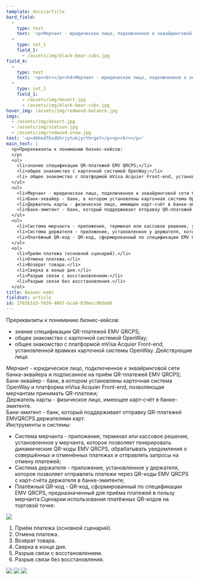 ```yaml
---
template: docs/article
bard_field:
  -
    type: text
    text: '<p>Мерчант - юридическое лицо, подключенное к эквайринговой сети банка-эквайера и подписанное на приём QR-платежей EMV QRCPS;<br>Банк-эквайер - банк, в котором установлены карточная система OpenWay и платформа mVisa Acquier Front-end, позволяющая мерчантам принимать QR-платежи;<br>Держатель карты - физическое лицо, имеющее карт-счёт в банке-эмитенте.<br>Банк-эмитент - банк, который поддерживает отправку QR-платежей EMVQRCPS держателями карт.&nbsp;</p>'
  -
    type: set_1
    field_1:
      - /assets/img/black-bear-cubs.jpg
field_4:
  -
    type: text
    text: '<p><br></p><h4>Мерчант - юридическое лицо, подключенное к эквайринговой сети банка-эквайера и подписанное на приём QR-платежей EMV QRCPS;</h4><p>Банк-эквайер - банк, в котором установлены карточная система OpenWay и платформа mVisa Acquier Front-end, позволяющая мерчантам принимать QR-платежи;</p><p>Мерчант - юридическое лицо, подключенное к эквайринговой сети банка-эквайера и подписанное на приём QR-платежей EMV QRCPS;</p><p>Банк-эквайер - банк, в котором установлены карточная система OpenWay и платформа mVisa Acquier Front-end, позволяющая мерчантам принимать QR-платежи;</p>'
  -
    type: set_1
    field_1:
      - /assets/img/desert.jpg
      - /assets/img/black-bear-cubs.jpg
hover_img: /assets/img/redwood-balance.jpg
imgs:
  - /assets/img/desert.jpg
  - /assets/img/stetson.jpg
  - /assets/img/redwood-snow.jpg
text: '<p>dbhndfbsdbhrjytukjyrthrgef</p><p><br></p>'
main_text: |
  <p>Пререквизиты к пониманию бизнес-кейсов:
  </p>
  <ul>
  	<li>знание спецификации QR-платежей EMV QRCPS;</li>
  	<li>общее знакомство с карточной системой OpenWay;</li>
  	<li> общее знакомство с платформой mVisa Acquier Front-end, установленной врамках карточной системы OpenWay. Действующие лица:</li>
  </ul>
  <ul>
  	<li>Мерчант - юридическое лицо, подключенное к эквайринговой сети банка-эквайера и подписанное на приём QR-платежей EMV QRCPS;</li>
  	<li>Банк-эквайер - банк, в котором установлены карточная система OpenWay и платформа mVisa Acquier Front-end, позволяющая мерчантам принимать QR-платежи;</li>
  	<li>Держатель карты - физическое лицо, имеющее карт-счёт в банке-эмитенте.</li>
  	<li>Банк-эмитент - банк, который поддерживает отправку QR-платежей EMVQRCPS держателями карт. Инструменты и системы:</li>
  </ul>
  <ul>
  	<li>Система мерчанта - приложение, терминал или кассовое решение, установленное у мерчанта, которое позволяет генерировать динамические QR-коды EMV QRCPS, обрабатывать уведомления о совершённых и отменённых платежах и отправлять запросы на отмену платежей;</li>
  	<li>Система держателя - приложение, установленное у держателя, которое позволяет отправлять платежи через QR-коды EMV QRCPS с карт-счёта держателя в банке-эмитенте;</li>
  	<li>Платёжный QR-код - QR-код, сформированный по спецификации EMV QRCPS, предназначенный для приёма платежей в пользу мерчанта.Сценарии использования платёжных QR-кодов на торговой точке:</li>
  </ul>
  <ol>
  	<li>Приём платежа (основной сценарий).</li>
  	<li>Отмена платежа.</li>
  	<li>Возврат товара.</li>
  	<li>Сверка в конце дня.</li>
  	<li>Разрыв связи с восстановлением.</li>
  	<li>Разрыв связи без восстановления.</li>
  </ol>
title: Бизнес-кейс
fieldset: article
id: 276561d3-f659-4867-bca9-030ecc9bdeb6
---
```

<p>Пререквизиты к пониманию бизнес-кейсов:
</p>
<ul>
	<li>знание спецификации QR-платежей EMV QRCPS;</li>
	<li>общее знакомство с карточной системой OpenWay;</li>
	<li>общее знакомство с платформой mVisa Acquier Front-end, установленной врамках карточной системы OpenWay. Действующие лица:</li>
</ul>
<p>Мерчант - юридическое лицо, подключенное к эквайринговой сети банка-эквайера и подписанное на приём QR-платежей EMV QRCPS;<br>Банк-эквайер - банк, в котором установлены карточная система OpenWay и платформа mVisa Acquier Front-end, позволяющая мерчантам принимать QR-платежи;<br>Держатель карты - физическое лицо, имеющее карт-счёт в банке-эмитенте.<br>Банк-эмитент - банк, который поддерживает отправку QR-платежей EMVQRCPS держателями карт. <br>Инструменты и системы:
</p>
<ul>
	<li>Система мерчанта - приложение, терминал или кассовое решение, установленное у мерчанта, которое позволяет генерировать динамические QR-коды EMV QRCPS, обрабатывать уведомления о совершённых и отменённых платежах и отправлять запросы на отмену платежей;</li>
	<li>Система держателя - приложение, установленное у держателя, которое позволяет отправлять платежи через QR-коды EMV QRCPS с карт-счёта держателя в банке-эмитенте;</li>
	<li>Платёжный QR-код - QR-код, сформированный по спецификации EMV QRCPS, предназначенный для приёма платежей в пользу мерчанта.Сценарии использования платёжных QR-кодов на торговой точке:</li>
</ul>
<p><img src="/assets/img/desert.jpg">
</p>
<ol>
	<li>Приём платежа (основной сценарий).</li>
	<li>Отмена платежа.</li>
	<li>Возврат товара.</li>
	<li>Сверка в конце дня.</li>
	<li>Разрыв связи с восстановлением.</li>
	<li>Разрыв связи без восстановления.</li>
</ol>
<p><img src="/assets/img/desert.jpg">
<img src="/assets/img/desert.jpg">
<img src="/assets/img/desert.jpg">
</p>